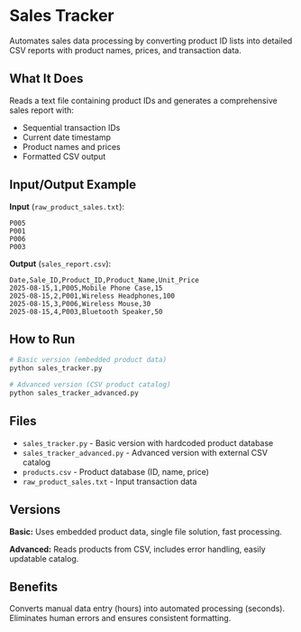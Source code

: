 # Sales Tracker

Automates sales data processing by converting product ID lists into detailed CSV reports with product names, prices, and transaction data.

## What It Does

Reads a text file containing product IDs and generates a comprehensive sales report with:
- Sequential transaction IDs
- Current date timestamp
- Product names and prices
- Formatted CSV output

## Input/Output Example

**Input** (`raw_product_sales.txt`):
```
P005
P001
P006
P003
```

**Output** (`sales_report.csv`):
```csv
Date,Sale_ID,Product_ID,Product_Name,Unit_Price
2025-08-15,1,P005,Mobile Phone Case,15
2025-08-15,2,P001,Wireless Headphones,100
2025-08-15,3,P006,Wireless Mouse,30
2025-08-15,4,P003,Bluetooth Speaker,50
```

## How to Run

```bash
# Basic version (embedded product data)
python sales_tracker.py

# Advanced version (CSV product catalog)
python sales_tracker_advanced.py
```

## Files

- `sales_tracker.py` - Basic version with hardcoded product database
- `sales_tracker_advanced.py` - Advanced version with external CSV catalog
- `products.csv` - Product database (ID, name, price)
- `raw_product_sales.txt` - Input transaction data

## Versions

**Basic:** Uses embedded product data, single file solution, fast processing.

**Advanced:** Reads products from CSV, includes error handling, easily updatable catalog.

## Benefits

Converts manual data entry (hours) into automated processing (seconds). Eliminates human errors and ensures consistent formatting.
